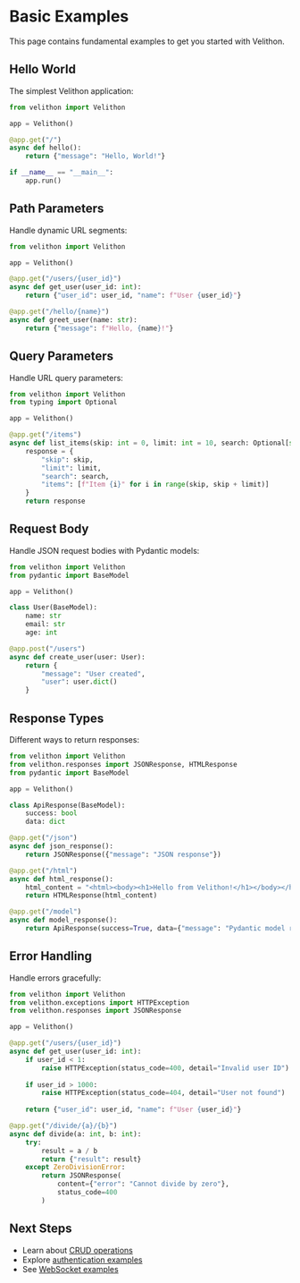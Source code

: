 # Basic Examples

This page contains fundamental examples to get you started with Velithon.

## Hello World

The simplest Velithon application:

```python
from velithon import Velithon

app = Velithon()

@app.get("/")
async def hello():
    return {"message": "Hello, World!"}

if __name__ == "__main__":
    app.run()
```

## Path Parameters

Handle dynamic URL segments:

```python
from velithon import Velithon

app = Velithon()

@app.get("/users/{user_id}")
async def get_user(user_id: int):
    return {"user_id": user_id, "name": f"User {user_id}"}

@app.get("/hello/{name}")
async def greet_user(name: str):
    return {"message": f"Hello, {name}!"}
```

## Query Parameters

Handle URL query parameters:

```python
from velithon import Velithon
from typing import Optional

app = Velithon()

@app.get("/items")
async def list_items(skip: int = 0, limit: int = 10, search: Optional[str] = None):
    response = {
        "skip": skip,
        "limit": limit,
        "search": search,
        "items": [f"Item {i}" for i in range(skip, skip + limit)]
    }
    return response
```

## Request Body

Handle JSON request bodies with Pydantic models:

```python
from velithon import Velithon
from pydantic import BaseModel

app = Velithon()

class User(BaseModel):
    name: str
    email: str
    age: int

@app.post("/users")
async def create_user(user: User):
    return {
        "message": "User created",
        "user": user.dict()
    }
```

## Response Types

Different ways to return responses:

```python
from velithon import Velithon
from velithon.responses import JSONResponse, HTMLResponse
from pydantic import BaseModel

app = Velithon()

class ApiResponse(BaseModel):
    success: bool
    data: dict

@app.get("/json")
async def json_response():
    return JSONResponse({"message": "JSON response"})

@app.get("/html")
async def html_response():
    html_content = "<html><body><h1>Hello from Velithon!</h1></body></html>"
    return HTMLResponse(html_content)

@app.get("/model")
async def model_response():
    return ApiResponse(success=True, data={"message": "Pydantic model response"})
```

## Error Handling

Handle errors gracefully:

```python
from velithon import Velithon
from velithon.exceptions import HTTPException
from velithon.responses import JSONResponse

app = Velithon()

@app.get("/users/{user_id}")
async def get_user(user_id: int):
    if user_id < 1:
        raise HTTPException(status_code=400, detail="Invalid user ID")
    
    if user_id > 1000:
        raise HTTPException(status_code=404, detail="User not found")
    
    return {"user_id": user_id, "name": f"User {user_id}"}

@app.get("/divide/{a}/{b}")
async def divide(a: int, b: int):
    try:
        result = a / b
        return {"result": result}
    except ZeroDivisionError:
        return JSONResponse(
            content={"error": "Cannot divide by zero"},
            status_code=400
        )
```

## Next Steps

- Learn about [CRUD operations](crud-api.md)
- Explore [authentication examples](authentication.md)
- See [WebSocket examples](websocket-chat.md)
